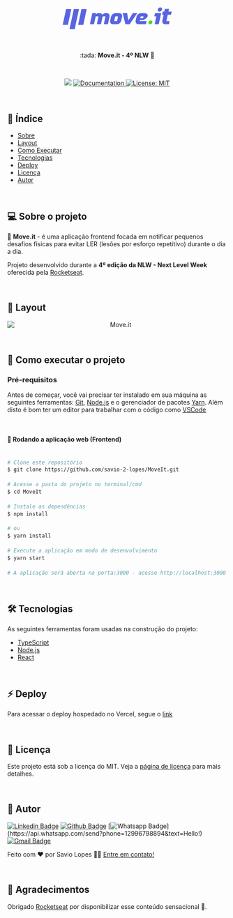 <h3 align="center">
    <img alt="Move.it" title="Move.it" src="./assets/logotipo.svg" width="250px" />
</h3>


<br> 

<p align="center"> :tada: <strong>Move.it - 4º NLW</strong> 🚧</p>
 
<br>

<p align="center">
   <img src="https://img.shields.io/badge/version-0.0.1-yellow.svg" />
  
  <a href="https://github.com/savio-2-lopes">
    <img alt="Documentation" src="https://img.shields.io/badge/documentation-yes-brightgreen.svg" target="_blank" />
  </a>
 
 <a href="https://github.com/savio-2-lopes">
    <img alt="License: MIT" src="https://img.shields.io/badge/License-MIT-blue.svg" target="_blank" />
  </a>
</p>

<br> 

## :pushpin: Índice

- [Sobre](#sobre-o-projeto)
- [Layout](#layout)
- [Como Executar](#executar)
- [Tecnologias](#tecnologias)
- [Deploy](#deploy)
- [Licença](#licenca)
- [Autor](#autor)

<br>

<a id="sobre-o-projeto"></a>

## 💻 Sobre o projeto

🚀 **Move.it** - é uma aplicação frontend focada em notificar pequenos desafios físicas para evitar LER (lesões por esforço repetitivo) durante o dia a dia.

Projeto desenvolvido durante a **4º edição da NLW - Next Level Week** oferecida pela [Rocketseat](https://blog.rocketseat.com.br).

<br>

<a id="layout"></a>

## 🎨 Layout

<p align="center" style="display: flex; align-items: flex-start; justify-content: center;">
  <img alt="Move.it" title="#Move.it" src="./assets/1.gif" width="600px">
</p>

<br>

<a id="executar"></a>

## 🚀 Como executar o projeto

### Pré-requisitos

Antes de começar, você vai precisar ter instalado em sua máquina as seguintes ferramentas:
[Git](https://git-scm.com), [Node.js](https://nodejs.org/en/) e o gerenciador de pacotes [Yarn](https://yarnpkg.com).
Além disto é bom ter um editor para trabalhar com o código como [VSCode](https://code.visualstudio.com/)

<br>

#### 🧭 Rodando a aplicação web (Frontend)

```bash

# Clone este repositório
$ git clone https://github.com/savio-2-lopes/MoveIt.git

# Acesse a pasta do projeto no terminal/cmd
$ cd MoveIt

# Instale as dependências
$ npm install

# ou
$ yarn install

# Execute a aplicação em modo de desenvolvimento
$ yarn start

# A aplicação será aberta na porta:3000 - acesse http://localhost:3000

```

<br>

<a id="tecnologias"></a>

## 🛠 Tecnologias

As seguintes ferramentas foram usadas na construção do projeto:

- [TypeScript](https://www.typescriptlang.org/)
- [Node.js](https://nodejs.org/en/)
- [React](https://reactjs.org)

<br>

<a id="deploy"></a>

## :zap: Deploy

Para acessar o deploy hospedado no Vercel, segue o [link](https://move-it-savio-2-lopes.vercel.app/)

<br>

<a id="licenca"></a>

## :memo: Licença

Este projeto está sob a licença do MIT. Veja a [página de licença](https://opensource.org/licenses/MIT) para mais detalhes.

<br>

<a id="autor"></a>

## 🦸 Autor
        
[![Linkedin Badge](https://img.shields.io/badge/savio-lopes-blue?style=flat-square&logo=Linkedin&logoColor=white&link=https://https://www.linkedin.com/in/savio-lopes/)](https://www.linkedin.com/in/savio-lopes/) 
[![Github Badge](https://img.shields.io/badge/-Github-000?style=flat-square&logo=Github&logoColor=white&link=https://github.com/savio-2-lopes)](https://github.com/savio-2-lopes)
[![Whatsapp Badge](https://img.shields.io/badge/-Whatsapp-4CA143?style=flat-square&labelColor=4CA143&logo=whatsapp&logoColor=white&link=https://api.whatsapp.com/send?phone=12996798894&text=Hello!)](https://api.whatsapp.com/send?phone=12996798894&text=Hello!)
[![Gmail Badge](https://img.shields.io/badge/-Gmail-c14438?style=flat-square&logo=Gmail&logoColor=white&link=mailto:savioaugulopes@gmail.com)](mailto:savioaugulopes@gmail.com)

Feito com ❤️ por Savio Lopes 👋🏽 [Entre em contato!](https://www.linkedin.com/in/savio-lopes/)

<br>

<a id="agradecimento"></a>

## 💙  Agradecimentos
Obrigado [Rocketseat](https://rocketseat.com.br/) por disponibilizar esse conteúdo sensacional 🚀.


